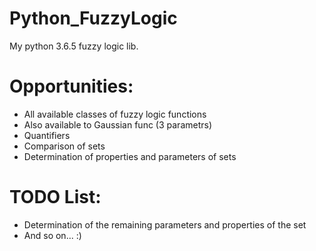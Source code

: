 # Python_FuzzyLogic
My python 3.6.5 fuzzy logic lib.

# Opportunities:
- All available classes of fuzzy logic functions
- Also available to Gaussian func (3 parametrs)
- Quantifiers
- Comparison of sets
- Determination of properties and parameters of sets

# TODO List:
- Determination of the remaining parameters and properties of the set
- And so on... :)
